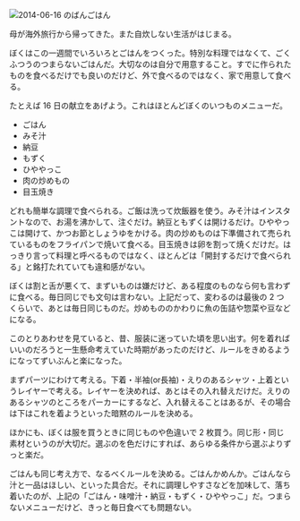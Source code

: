 ![2014-06-16 のばんごはん][img/2014-06-16]

母が海外旅行から帰ってきた。また自炊しない生活がはじまる。

ぼくはこの一週間でいろいろとごはんをつくった。特別な料理ではなくて、ごくふつうのつまらないごはんだ。大切なのは自分で用意すること。すでに作られたものを食べるだけでも良いのだけど、外で食べるのではなく、家で用意して食べる。

たとえば 16 日の献立をあげよう。これはほとんどぼくのいつものメニューだ。

- ごはん
- みそ汁
- 納豆
- もずく
- ひややっこ
- 肉の炒めもの
- 目玉焼き

どれも簡単な調理で食べられる。ご飯は洗って炊飯器を使う。みそ汁はインスタントなので、お湯を沸かして、注ぐだけ。納豆ともずくは開けるだけ。ひややっこは開けて、かつお節としょうゆをかける。肉の炒めものは下準備されて売られているものをフライパンで焼いて食べる。目玉焼きは卵を割って焼くだけだ。はっきり言って料理と呼べるものではなく、ほとんどは「開封するだけで食べられる」と銘打たれていても違和感がない。

ぼくは割と舌が悪くて、まずいものは嫌だけど、ある程度のものなら何も言わずに食べる。毎日同じでも文句は言わない。上記だって、変わるのは最後の 2 つくらいで、あとは毎日同じものだ。炒めもののかわりに魚の缶詰や惣菜や豆などになる。

このとりあわせを見ていると、昔、服装に迷っていた頃を思い出す。何を着ればいいのだろうと一生懸命考えていた時期があったのだけど、ルールをきめるようになってずいぶんと楽になった。

まずパーツにわけて考える。下着・半袖(or長袖)・えりのあるシャツ・上着というレイヤーで考える。レイヤーを決めれば、あとはその入れ替えだけだ。えりのあるシャツのところをパーカーにするなど、入れ替えることはあるが、その場合は下はこれを着ようといった暗黙のルールを決める。

ほかにも、ぼくは服を買うときに同じものや色違いで 2 枚買う。同じ形・同じ素材というのが大切だ。選ぶのを色だけにすれば、あらゆる条件から選ぶよりずっと楽だ。

ごはんも同じ考え方で、なるべくルールを決める。ごはんかめんか。ごはんなら汁と一品はほしい、といった具合だ。それに調理しやすさなどを加味して、落ち着いたのが、上記の「ごはん・味噌汁・納豆・もずく・ひややっこ」だ。つまらないメニューだけど、きっと毎日食べても問題ない。

[img/2014-06-16]: http://img.bouzuya.net/2014-06-16.jpg
